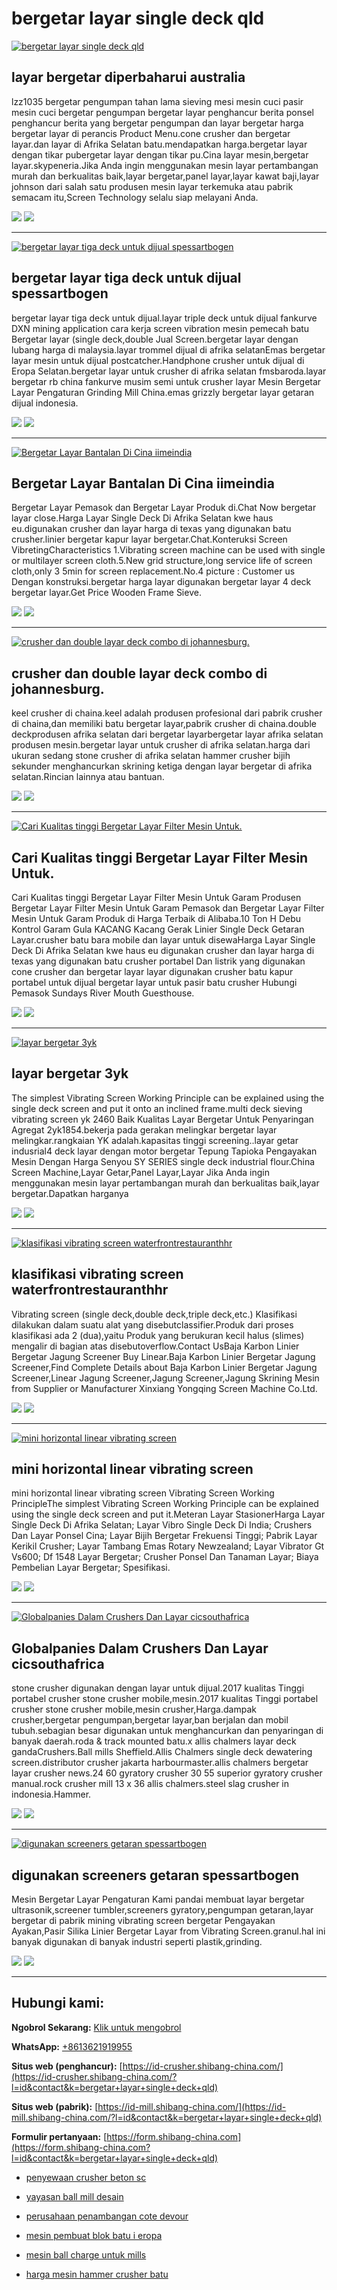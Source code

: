 # bergetar layar single deck qld

<a href="https://swt.shibang-china.com/?l=id&img&k=bergetar+layar+single+deck+qld" target="_blank">![bergetar layar single deck qld](http://static.shibang-china.com/all-800x300/381.jpg)</a>

## layar bergetar diperbaharui australia
lzz1035 bergetar pengumpan tahan lama sieving mesi mesin cuci pasir mesin cuci bergetar pengumpan bergetar layar penghancur berita ponsel penghancur berita yang bergetar pengumpan dan layar bergetar harga bergetar layar di perancis Product Menu.cone crusher dan bergetar layar.dan layar di Afrika Selatan batu.mendapatkan harga.bergetar layar dengan tikar pubergetar layar dengan tikar pu.Cina layar mesin,bergetar layar.skypeneria.Jika Anda ingin menggunakan mesin layar pertambangan murah dan berkualitas baik,layar bergetar,panel layar,layar kawat baji,layar johnson dari salah satu produsen mesin layar terkemuka atau pabrik semacam itu,Screen Technology selalu siap melayani Anda.


<a href="https://whatsapp.shibangsoft.com/WhatsApp.php" target="_blank" title="WhatsApp">![](http://static.shibang-china.com/icon/whatsapp.png)</a> <a href="https://swt.shibang-china.com/?l=id&icon&k=bergetar+layar+single+deck+qld" target="_blank">![](http://static.shibang-china.com/icon/chat-id.png)</a>

---

<a href="https://swt.shibang-china.com/?l=id&img&k=bergetar+layar+single+deck+qld" target="_blank">![bergetar layar tiga deck untuk dijual spessartbogen](http://static.shibang-china.com/all-800x300/333.jpg)</a>

## bergetar layar tiga deck untuk dijual spessartbogen
bergetar layar tiga deck untuk dijual.layar triple deck untuk dijual fankurve DXN mining application cara kerja screen vibration mesin pemecah batu ﻿Bergetar layar (single deck,double Jual Screen.bergetar layar dengan lubang harga di malaysia.layar trommel dijual di afrika selatanEmas bergetar layar mesin untuk dijual postcatcher.Handphone crusher untuk dijual di Eropa Selatan.bergetar layar untuk crusher di afrika selatan fmsbaroda.layar bergetar rb china fankurve musim semi untuk crusher layar Mesin Bergetar Layar Pengaturan Grinding Mill China.emas grizzly bergetar layar getaran dijual indonesia.


<a href="https://whatsapp.shibangsoft.com/WhatsApp.php" target="_blank" title="WhatsApp">![](http://static.shibang-china.com/icon/whatsapp.png)</a> <a href="https://swt.shibang-china.com/?l=id&icon&k=bergetar+layar+single+deck+qld" target="_blank">![](http://static.shibang-china.com/icon/chat-id.png)</a>

---

<a href="https://swt.shibang-china.com/?l=id&img&k=bergetar+layar+single+deck+qld" target="_blank">![Bergetar Layar Bantalan Di Cina iimeindia](http://static.shibang-china.com/all-800x300/731.jpg)</a>

## Bergetar Layar Bantalan Di Cina iimeindia
Bergetar Layar Pemasok dan Bergetar Layar Produk di.Chat Now bergetar layar close.Harga Layar Single Deck Di Afrika Selatan kwe haus eu.digunakan crusher dan layar harga di texas yang digunakan batu crusher.linier bergetar kapur layar bergetar.Chat.Konteruksi Screen VibretingCharacteristics 1.Vibrating screen machine can be used with single or multilayer screen cloth.5.New grid structure,long service life of screen cloth,only 3 5min for screen replacement.No.4 picture : Customer us Dengan konstruksi.bergetar harga layar digunakan bergetar layar 4 deck bergetar layar.Get Price Wooden Frame Sieve.


<a href="https://whatsapp.shibangsoft.com/WhatsApp.php" target="_blank" title="WhatsApp">![](http://static.shibang-china.com/icon/whatsapp.png)</a> <a href="https://swt.shibang-china.com/?l=id&icon&k=bergetar+layar+single+deck+qld" target="_blank">![](http://static.shibang-china.com/icon/chat-id.png)</a>

---

<a href="https://swt.shibang-china.com/?l=id&img&k=bergetar+layar+single+deck+qld" target="_blank">![crusher dan double layar deck combo di johannesburg.](http://static.shibang-china.com/all-800x300/1018.jpg)</a>

## crusher dan double layar deck combo di johannesburg.
keel crusher di chaina.keel adalah produsen profesional dari pabrik crusher di chaina,dan memiliki batu ﻿bergetar layar,pabrik crusher di chaina.double deckprodusen afrika selatan dari bergetar layarbergetar layar afrika selatan produsen mesin.bergetar layar untuk crusher di afrika selatan.harga dari ukuran sedang stone crusher di afrika selatan hammer crusher bijih sekunder menghancurkan skrining ketiga dengan layar bergetar di afrika selatan.Rincian lainnya atau bantuan.


<a href="https://whatsapp.shibangsoft.com/WhatsApp.php" target="_blank" title="WhatsApp">![](http://static.shibang-china.com/icon/whatsapp.png)</a> <a href="https://swt.shibang-china.com/?l=id&icon&k=bergetar+layar+single+deck+qld" target="_blank">![](http://static.shibang-china.com/icon/chat-id.png)</a>

---

<a href="https://swt.shibang-china.com/?l=id&img&k=bergetar+layar+single+deck+qld" target="_blank">![Cari Kualitas tinggi Bergetar Layar Filter Mesin Untuk.](http://static.shibang-china.com/all-800x300/1114.jpg)</a>

## Cari Kualitas tinggi Bergetar Layar Filter Mesin Untuk.
Cari Kualitas tinggi Bergetar Layar Filter Mesin Untuk Garam Produsen Bergetar Layar Filter Mesin Untuk Garam Pemasok dan Bergetar Layar Filter Mesin Untuk Garam Produk di Harga Terbaik di Alibaba.10 Ton H Debu Kontrol Garam Gula KACANG Kacang Gerak Linier Single Deck Getaran Layar.crusher batu bara mobile dan layar untuk disewaHarga Layar Single Deck Di Afrika Selatan kwe haus eu digunakan crusher dan layar harga di texas yang digunakan batu crusher portabel Dan listrik yang digunakan cone crusher dan bergetar layar layar digunakan crusher batu kapur portabel untuk dijual bergetar layar untuk pasir batu crusher Hubungi Pemasok Sundays River Mouth Guesthouse.


<a href="https://whatsapp.shibangsoft.com/WhatsApp.php" target="_blank" title="WhatsApp">![](http://static.shibang-china.com/icon/whatsapp.png)</a> <a href="https://swt.shibang-china.com/?l=id&icon&k=bergetar+layar+single+deck+qld" target="_blank">![](http://static.shibang-china.com/icon/chat-id.png)</a>

---

<a href="https://swt.shibang-china.com/?l=id&img&k=bergetar+layar+single+deck+qld" target="_blank">![layar bergetar 3yk](http://static.shibang-china.com/all-800x300/654.jpg)</a>

## layar bergetar 3yk
The simplest Vibrating Screen Working Principle can be explained using the single deck screen and put it onto an inclined frame.multi deck sieving vibrating screen yk 2460 Baik Kualitas Layar Bergetar Untuk Penyaringan Agregat 2yk1854.bekerja pada gerakan melingkar bergetar layar melingkar.rangkaian YK adalah.kapasitas tinggi screening..layar getar indusrial4 deck layar dengan motor bergetar Tepung Tapioka Pengayakan Mesin Dengan Harga Senyou SY SERIES single deck industrial flour.China Screen Machine,Layar Getar,Panel Layar,Layar Jika Anda ingin menggunakan mesin layar pertambangan murah dan berkualitas baik,layar bergetar.Dapatkan harganya


<a href="https://whatsapp.shibangsoft.com/WhatsApp.php" target="_blank" title="WhatsApp">![](http://static.shibang-china.com/icon/whatsapp.png)</a> <a href="https://swt.shibang-china.com/?l=id&icon&k=bergetar+layar+single+deck+qld" target="_blank">![](http://static.shibang-china.com/icon/chat-id.png)</a>

---

<a href="https://swt.shibang-china.com/?l=id&img&k=bergetar+layar+single+deck+qld" target="_blank">![klasifikasi vibrating screen waterfrontrestauranthhr](http://static.shibang-china.com/all-800x300/26.jpg)</a>

## klasifikasi vibrating screen waterfrontrestauranthhr
Vibrating screen (single deck,double deck,triple deck,etc.) Klasifikasi dilakukan dalam suatu alat yang disebutclassifier.Produk dari proses klasifikasi ada 2 (dua),yaitu Produk yang berukuran kecil halus (slimes) mengalir di bagian atas disebutoverflow.Contact UsBaja Karbon Linier Bergetar Jagung Screener Buy Linear.Baja Karbon Linier Bergetar Jagung Screener,Find Complete Details about Baja Karbon Linier Bergetar Jagung Screener,Linear Jagung Screener,Jagung Screener,Jagung Skrining Mesin from Supplier or Manufacturer Xinxiang Yongqing Screen Machine Co.Ltd.


<a href="https://whatsapp.shibangsoft.com/WhatsApp.php" target="_blank" title="WhatsApp">![](http://static.shibang-china.com/icon/whatsapp.png)</a> <a href="https://swt.shibang-china.com/?l=id&icon&k=bergetar+layar+single+deck+qld" target="_blank">![](http://static.shibang-china.com/icon/chat-id.png)</a>

---

<a href="https://swt.shibang-china.com/?l=id&img&k=bergetar+layar+single+deck+qld" target="_blank">![mini horizontal linear vibrating screen](http://static.shibang-china.com/all-800x300/280.jpg)</a>

## mini horizontal linear vibrating screen
mini horizontal linear vibrating screen Vibrating Screen Working PrincipleThe simplest Vibrating Screen Working Principle can be explained using the single deck screen and put it.Meteran Layar StasionerHarga Layar Single Deck Di Afrika Selatan; Layar Vibro Single Deck Di India; Crushers Dan Layar Ponsel Cina; Layar Bijih Bergetar Frekuensi Tinggi; Pabrik Layar Kerikil Crusher; Layar Tambang Emas Rotary Newzealand; Layar Vibrator Gt Vs600; Df 1548 Layar Bergetar; Crusher Ponsel Dan Tanaman Layar; Biaya Pembelian Layar Bergetar; Spesifikasi.


<a href="https://whatsapp.shibangsoft.com/WhatsApp.php" target="_blank" title="WhatsApp">![](http://static.shibang-china.com/icon/whatsapp.png)</a> <a href="https://swt.shibang-china.com/?l=id&icon&k=bergetar+layar+single+deck+qld" target="_blank">![](http://static.shibang-china.com/icon/chat-id.png)</a>

---

<a href="https://swt.shibang-china.com/?l=id&img&k=bergetar+layar+single+deck+qld" target="_blank">![Globalpanies Dalam Crushers Dan Layar cicsouthafrica](http://static.shibang-china.com/all-800x300/784.jpg)</a>

## Globalpanies Dalam Crushers Dan Layar cicsouthafrica
stone crusher digunakan dengan layar untuk dijual.2017 kualitas Tinggi portabel crusher stone crusher mobile,mesin.2017 kualitas Tinggi portabel crusher stone crusher mobile,mesin crusher,Harga.dampak crusher,bergetar pengumpan,bergetar layar,ban berjalan dan mobil tubuh.sebagian besar digunakan untuk menghancurkan dan penyaringan di banyak daerah.roda & track mounted batu.x allis chalmers layar deck gandaCrushers.Ball mills Sheffield.Allis Chalmers single deck dewatering screen.distributor crusher jakarta harbourmaster.allis chalmers bergetar layar crusher news.24 60 gyratory crusher 30 55 superior gyratory crusher manual.rock crusher mill 13 x 36 allis chalmers.steel slag crusher in indonesia.Hammer.


<a href="https://whatsapp.shibangsoft.com/WhatsApp.php" target="_blank" title="WhatsApp">![](http://static.shibang-china.com/icon/whatsapp.png)</a> <a href="https://swt.shibang-china.com/?l=id&icon&k=bergetar+layar+single+deck+qld" target="_blank">![](http://static.shibang-china.com/icon/chat-id.png)</a>

---

<a href="https://swt.shibang-china.com/?l=id&img&k=bergetar+layar+single+deck+qld" target="_blank">![digunakan screeners getaran spessartbogen](http://static.shibang-china.com/all-800x300/1159.jpg)</a>

## digunakan screeners getaran spessartbogen
Mesin Bergetar Layar Pengaturan Kami pandai membuat layar bergetar ultrasonik,screener tumbler,screeners gyratory,pengumpan getaran,layar bergetar di pabrik mining vibrating screen bergetar Pengayakan Ayakan,Pasir Silika Linier Bergetar Layar from Vibrating Screen.granul.hal ini banyak digunakan di banyak industri seperti plastik,grinding.

<a href="https://whatsapp.shibangsoft.com/WhatsApp.php" target="_blank" title="WhatsApp">![](http://static.shibang-china.com/icon/whatsapp.png)</a> <a href="https://swt.shibang-china.com/?l=id&icon&k=bergetar+layar+single+deck+qld" target="_blank">![](http://static.shibang-china.com/icon/chat-id.png)</a>

---
## Hubungi kami:

**Ngobrol Sekarang:** [Klik untuk mengobrol](https://swt.shibang-china.com?l=id&contact&k=bergetar+layar+single+deck+qld)

**WhatsApp:**  [+8613621919955](https://whatsapp.shibangsoft.com/WhatsApp.php)

**Situs web (penghancur):** [https://id-crusher.shibang-china.com/](https://id-crusher.shibang-china.com/?l=id&contact&k=bergetar+layar+single+deck+qld)

**Situs web (pabrik):** [https://id-mill.shibang-china.com/](https://id-mill.shibang-china.com/?l=id&contact&k=bergetar+layar+single+deck+qld)

**Formulir pertanyaan:** [https://form.shibang-china.com](https://form.shibang-china.com?l=id&contact&k=bergetar+layar+single+deck+qld)

* [penyewaan crusher beton sc](../11/penyewaan%20crusher%20beton%20sc.md)

* [yayasan ball mill desain](../14/yayasan%20ball%20mill%20desain.md)

* [perusahaan penambangan cote devour](../15/perusahaan%20penambangan%20cote%20devour.md)

* [mesin pembuat blok batu i eropa](../11/mesin%20pembuat%20blok%20batu%20i%20eropa.md)

* [mesin ball charge untuk mills](../14/mesin%20ball%20charge%20untuk%20mills.md)

* [harga mesin hammer crusher batu](../11/harga%20mesin%20hammer%20crusher%20batu.md)